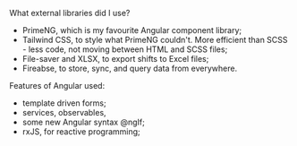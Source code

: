 What external libraries did I use?

- PrimeNG, which is my favourite Angular component library;
- Tailwind CSS, to style what PrimeNG couldn't. More efficient than SCSS - less code, not moving between HTML and SCSS files;
- File-saver and XLSX, to export shifts to Excel files;
- Fireabse, to store, sync, and query data from everywhere.

Features of Angular used:

- template driven forms;
- services, observables,
- some new Angular syntax @ngIf;
- rxJS, for reactive programming;
